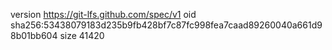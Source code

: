 version https://git-lfs.github.com/spec/v1
oid sha256:53438079183d235b9fb428bf7c87fc998fea7caad89260040a661d98b01bb604
size 41420
